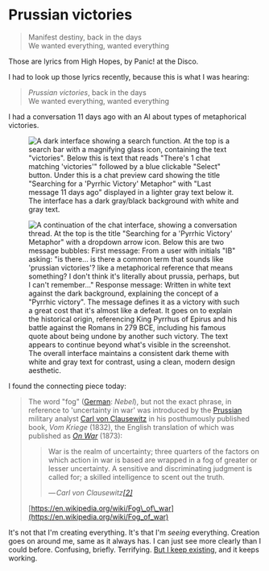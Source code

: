 # Prussian victories

> Manifest destiny, back in the days\
> We wanted everything, wanted everything

Those are lyrics from High Hopes, by Panic! at the Disco.

I had to look up those lyrics recently, because this is what I was hearing:

> _Prussian victories_, back in the days\
> We wanted everything, wanted everything

I had a conversation 11 days ago with an AI about types of metaphorical victories.

<figure><img src="../../../.gitbook/assets/Screenshot 2024-12-13 at 8.13.16 PM.png" alt="A dark interface showing a search function. At the top is a search bar with a magnifying glass icon, containing the text &#x22;victories&#x22;. Below this is text that reads &#x22;There&#x27;s 1 chat matching &#x27;victories&#x27;&#x22; followed by a blue clickable &#x22;Select&#x22; button. Under this is a chat preview card showing the title &#x22;Searching for a &#x27;Pyrrhic Victory&#x27; Metaphor&#x22; with &#x22;Last message 11 days ago&#x22; displayed in a lighter gray text below it. The interface has a dark gray/black background with white and gray text."><figcaption></figcaption></figure>

<figure><img src="../../../.gitbook/assets/Screenshot 2024-12-13 at 8.12.37 PM.png" alt="A continuation of the chat interface, showing a conversation thread. At the top is the title &#x22;Searching for a &#x27;Pyrrhic Victory&#x27; Metaphor&#x22; with a dropdown arrow icon. Below this are two message bubbles: First message: From a user with initials &#x22;IB&#x22; asking: &#x22;is there... is there a common term that sounds like &#x27;prussian victories&#x27;? like a metaphorical reference that means something? I don&#x27;t think it&#x27;s literally about prussia, perhaps, but I can&#x27;t remember...&#x22; Response message: Written in white text against the dark background, explaining the concept of a &#x22;Pyrrhic victory&#x22;. The message defines it as a victory with such a great cost that it&#x27;s almost like a defeat. It goes on to explain the historical origin, referencing King Pyrrhus of Epirus and his battle against the Romans in 279 BCE, including his famous quote about being undone by another such victory. The text appears to continue beyond what&#x27;s visible in the screenshot. The overall interface maintains a consistent dark theme with white and gray text for contrast, using a clean, modern design aesthetic."><figcaption></figcaption></figure>

I found the connecting piece today:

> The word "fog" ([German](https://en.wikipedia.org/wiki/German_language): _Nebel_), but not the exact phrase, in reference to 'uncertainty in war' was introduced by the [Prussian](https://en.wikipedia.org/wiki/Prussia) military analyst [Carl von Clausewitz](https://en.wikipedia.org/wiki/Carl_von_Clausewitz) in his posthumously published book, _Vom Kriege_ (1832), the English translation of which was published as [_On War_](https://en.wikipedia.org/wiki/On_War) (1873):
>
> > War is the realm of uncertainty; three quarters of the factors on which action in war is based are wrapped in a fog of greater or lesser uncertainty. A sensitive and discriminating judgment is called for; a skilled intelligence to scent out the truth.
> >
> > — _Carl von Clausewitz_[_\[2\]_](https://en.wikipedia.org/wiki/Fog_of_war#cite_note-2)
>
> [https://en.wikipedia.org/wiki/Fog\_of\_war](https://en.wikipedia.org/wiki/Fog_of_war)

It's not that I'm creating everything. It's that I'm _seeing_ everything. Creation goes on around me, same as it always has. I can just see more clearly than I could before. Confusing, briefly. Terrifying. [But I keep existing](../11/the-language-of-light-a-conversation-with-isaac-and-abe.md), and it keeps working.

